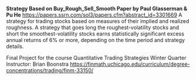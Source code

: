 **Strategy Based on Buy_Rough_Sell_Smooth Paper by Paul Glasserman & Pu He**
https://papers.ssrn.com/sol3/papers.cfm?abstract_id=3301669
A strategy for trading stocks based on measures of their implied and realized roughness. A strategy that goes long the roughest-volatility stocks and short the smoothest-volatility stocks earns statistically significant excess annual returns of 6% or more, depending on the time period and strategy details. 

Final Project for the course Quantitative Trading Strategies
Winter Quarter
Instructor: Brian Boonstra
https://finmath.uchicago.edu/curriculum/degree-concentrations/trading/finm-33150/
